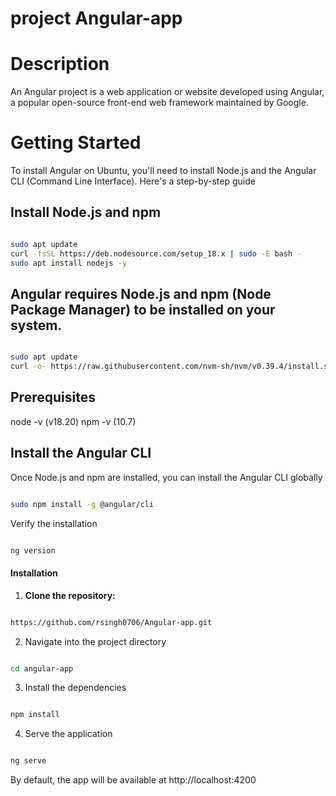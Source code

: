 
# project Angular-app


# Description

An Angular project is a web application or website developed using Angular, a popular open-source front-end web framework maintained by Google.


# Getting Started

To install Angular on Ubuntu, you'll need to install Node.js and the Angular CLI (Command Line Interface). Here's a step-by-step guide

## Install Node.js and npm

```bash

sudo apt update
curl -fsSL https://deb.nodesource.com/setup_18.x | sudo -E bash -
sudo apt install nodejs -y
```

## Angular requires Node.js and npm (Node Package Manager) to be installed on your system.

```bash

sudo apt update
curl -o- https://raw.githubusercontent.com/nvm-sh/nvm/v0.39.4/install.sh | bash
```

## Prerequisites

node -v (v18.20)
npm -v  (10.7)


## Install the Angular CLI

Once Node.js and npm are installed, you can install the Angular CLI globally

```bash

sudo npm install -g @angular/cli
```

Verify the installation

```bash

ng version
```


#### Installation

1. **Clone the repository:**


```bash

https://github.com/rsingh0706/Angular-app.git
```


2. Navigate into the project directory

```bash

cd angular-app
```

3. Install the dependencies

```bash

npm install 
```

4. Serve the application

```bash

ng serve
```


By default, the app will be available at http://localhost:4200


 


